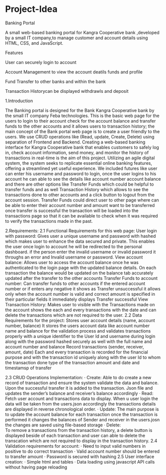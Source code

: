 # Project-Idea

Banking Portal

A small web-based banking portal for Kangra Cooperative bank ,developed by a small IT company,to manage customer and account details using HTML, CSS, and JavaScript.

Features

User can securely login to account 

Account Management to view the account deatils funds and profile

Fund Transfer to other banks and within the bank

Transaction Historycan be displayed withdrawls and deposit


1.Introduction
 
The Banking portal is designed for the Bank Kangra Cooperative bank by the small IT company Feba technologies. This is the basic web page for the users to login to their account check for the account balance and transfer funds to the other accounts and it allows users to transaction history; the main concept of the Bank portal web page is to create a user friendly to the users. We use CRUD operations like (Read, update, Create, Delete) using separation of Frontend and Backend.
Creating a web-based banking interface for Kangra Cooperative bank that enables customers to safely log in, check account information, send money, and monitor the history of transactions in real-time is the aim of this project. Utilizing an agile digital system, the system seeks to replicate essential online banking features, offering a streamlined yet useful experience.
We included futures like user can enter his username and password to login, once the user logins to his account he can able to see the details like account number account balance and there are other options like Transfer Funds which could be helpful to transfer funds and as well Transaction History which allows to see the transactions done to other accounts and a click button to logout from the account session.
Transfer Funds could direct user to other page where can be able to enter their account number and amount want to be transferred once transfer is successful the transaction will be loaded into the transactions page so that it can be available to check when it was required to verify the transactions made in the past.
 
 
 
 
 
 
 
2.Requirements:
2.1 Functional Requirements for this web page: 
User login with password: Gives user a unique username and password with hashed which makes user to enhance the data secured and private. This enables the user once login to account he will be redirected to the personal dashboard. if the person enter the invalid username or invalid password it throughs an error and Invalid username or password.
View account balance: Allows user to access the account balance once he was authenticated to the login page with the updated balance details. On each transaction the balance would be updated on the balance tab accurately updated after the transfer to the other accounts
Transfer Funds to account number:  Can transfer funds to other accounts if the entered account number or if enters any negative it shows as Transfer unsuccessful it allows only when the account number is valid and correct amount is specified in their particular fields it immediately displays Transfer successful
View Transaction History: Makes user to visible with the Transactions made on the account shows the each and every transactions with the date and can delete the transactions which are not required to the user.
2.2 Data Requirements for the project: 
Stores user account details (name, account number, balance) 
It stores the users account data like account number name and balance for the validation process and validates transactions properly with a unique identifier to the User Id and username during login along with the password hashed securely as well with the full name and account number and balance
Record transactions (sender, receiver, amount, date) 
Each and every transaction is recorded for the financial purpose and with the transaction id uniquely along with the user Id to whom the transaction done type of the transaction amount and date and timestamsp of transfer


2.3 CRUD Operations Implementation: 
·      Create:
Able to do create a new record of transaction and ensure the system validate the data and balance. Upon the successful transfer it is added to the transaction. Json file and updates the sender’s balance and receiver’s balance accordingly
·      Read:
Fetch user account and transactions data to display. When u user login the data will be  	taken from the users.json accordingly the transactions details are displayed in reverse chronological order.
·      Update:
The main purpose is to update the account balance for each transaction once the transaction is performed it changes the balances of Sender and receiver in the users.josn the changes are saved using file-based storage
·      Delete:  
To remove a transactions from the transaction history, a delete button is displayed beside of each transaction and user can able to delete the transcation which are not required to display in the transaction history.
2.4 Validation requirements for account: 
·                  Need to input valid numbers in positive to do correct transaction 
·                  Valid account number should be entered to transfer amount 
·                  Password is secured with hashing 
2.5 User interface creation: 
·                  Simple html and tables 
·                  Data loading using javascript API calls without having page reloading 
